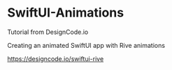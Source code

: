 # SwiftUI-Animations

Tutorial from DesignCode.io

Creating an animated SwiftUI app with Rive animations

https://designcode.io/swiftui-rive
